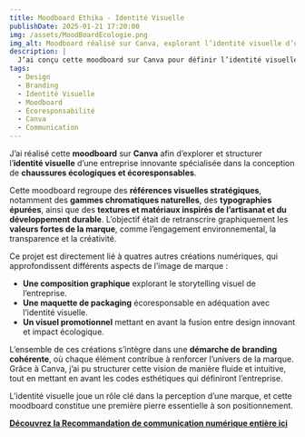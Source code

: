 ```yaml
---
title: Moodboard Ethika - Identité Visuelle 
publishDate: 2025-01-21 17:20:00  
img: /assets/MoodBoardEcologie.png  
img_alt: Moodboard réalisé sur Canva, explorant l’identité visuelle d’une marque de chaussures écologiques et écoresponsables à travers des couleurs, typographies et inspirations.  
description: |
  J’ai conçu cette moodboard sur Canva pour définir l’identité visuelle d’une entreprise engagée dans la création de chaussures écologiques et écoresponsables.
tags:
  - Design  
  - Branding  
  - Identité Visuelle  
  - Moodboard  
  - Écoresponsabilité  
  - Canva  
  - Communication  
---
```


J’ai réalisé cette **moodboard** sur **Canva** afin d’explorer et structurer l’**identité visuelle** d’une entreprise innovante spécialisée dans la conception de **chaussures écologiques et écoresponsables**.  

Cette moodboard regroupe des **références visuelles stratégiques**, notamment des **gammes chromatiques naturelles**, des **typographies épurées**, ainsi que des **textures et matériaux inspirés de l’artisanat et du développement durable**. L’objectif était de retranscrire graphiquement les **valeurs fortes de la marque**, comme l’engagement environnemental, la transparence et la créativité.  

Ce projet est directement lié à quatres autres créations numériques, qui approfondissent différents aspects de l’image de marque :  
- **Une composition graphique** explorant le storytelling visuel de l’entreprise.  
- **Une maquette de packaging** écoresponsable en adéquation avec l’identité visuelle.  
- **Un visuel promotionnel** mettant en avant la fusion entre design innovant et impact écologique.

L’ensemble de ces créations s’intègre dans une **démarche de branding cohérente**, où chaque élément contribue à renforcer l’univers de la marque. Grâce à Canva, j’ai pu structurer cette vision de manière fluide et intuitive, tout en mettant en avant les codes esthétiques qui définiront l’entreprise.  

L’identité visuelle joue un rôle clé dans la perception d’une marque, et cette moodboard constitue une première pierre essentielle à son positionnement.  

**[Découvrez la Recommandation de communication numérique entière ici](/src/content/work/RecommandationStrategieNumerique.pdf)**
